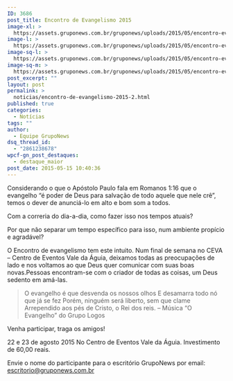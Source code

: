 ```yaml
---
ID: 3686
post_title: Encontro de Evangelismo 2015
image-xl: >
  https://assets.gruponews.com.br/gruponews/uploads/2015/05/encontro-evangelismo-1920x1080.jpg
image-l: >
  https://assets.gruponews.com.br/gruponews/uploads/2015/05/encontro-evangelismo-1280x720.jpg
image-sq-l: >
  https://assets.gruponews.com.br/gruponews/uploads/2015/05/encontro-evangelismo-1280x1280.jpg
image-sq-m: >
  https://assets.gruponews.com.br/gruponews/uploads/2015/05/encontro-evangelismo-720x720.jpg
post_excerpt: ""
layout: post
permalink: >
  noticias/encontro-de-evangelismo-2015-2.html
published: true
categories:
  - Notícias
tags: ""
author:
  - Equipe GrupoNews
dsq_thread_id:
  - "2861238678"
wpcf-gn_post_destaques:
  - destaque_maior
post_date: 2015-05-15 10:40:36
---
```

Considerando o que o Apóstolo Paulo fala em Romanos 1:16 que o evangelho “é poder de Deus para salvação de todo aquele que nele crê”, temos o dever de anunciá-lo em alto e bom som a todos.

Com a correria do dia-a-dia, como fazer isso nos tempos atuais?

Por que não separar um tempo específico para isso, num ambiente propício e agradável?

O Encontro de evangelismo tem este intuito. Num final de semana no CEVA – Centro de Eventos Vale da Águia, deixamos todas as preocupações de lado e nos voltamos ao que Deus quer comunicar com suas boas novas.Pessoas encontram-se com o criador de todas as coisas, um Deus sedento em amá-las.
<blockquote>O evangelho é que desvenda os nossos olhos
E desamarra todo nó que já se fez
Porém, ninguém será liberto, sem que clame
Arrependido aos pés de Cristo, o Rei dos reis.
– Música “O Evangelho” do Grupo Logos</blockquote>
Venha participar, traga os amigos!

22 e 23 de agosto 2015
No Centro de Eventos Vale da Águia.
Investimento de 60,00 reais.

Envie o nome do participante para o escritório GrupoNews por email:
escritorio@gruponews.com.br
